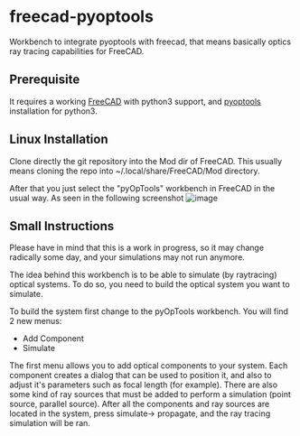 # freecad-pyoptools

Workbench to integrate pyoptools with freecad, that means basically optics ray tracing capabilities for FreeCAD.

## Prerequisite

It requires a working [FreeCAD](https://freecadweb.org/) with python3 support,  and [pyoptools](https://github.com/cihologramas/pyoptools) 
installation for python3.

## Linux Installation

Clone directly the git repository into the Mod dir of FreeCAD. This usually
means cloning the repo into ~/.local/share/FreeCAD/Mod directory.

After that you just select the "pyOpTools" workbench in FreeCAD in the usual way. As seen in the following screenshot
![image](https://raw.githubusercontent.com/cihologramas/freecad-pyoptools/master/media/PyOpTools-workbench-selection.png)


## Small Instructions

Please have in mind that this is a work in progress, so it may change radically some day, and your simulations may not run anymore.

The idea behind this workbench is to be able to simulate (by raytracing) optical systems. To do so, you need to build the optical system you want to simulate.

To build the system first change to the pyOpTools workbench. You will find 2 new menus:

* Add Component
* Simulate

The first menu allows you to add optical components to your system. Each component creates a dialog
that can be used to position it, and also to adjust it's parameters such as focal length (for example). There are also some kind of ray sources that must be added to perform a simulation (point source, parallel source). After all the components and ray sources are located in the system, press simulate-> propagate, and the ray tracing simulation will be ran.








